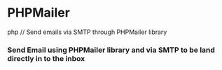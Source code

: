 # PHPMailer
php // Send emails via SMTP through PHPMailer library

<h3> Send Email using PHPMailer library and via SMTP to be land directly in to the inbox </h3>
